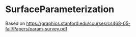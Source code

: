# SurfaceParameterization
Based on
<https://graphics.stanford.edu/courses/cs468-05-fall/Papers/param-survey.pdf>
